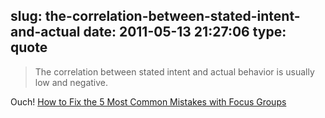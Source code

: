 slug: the-correlation-between-stated-intent-and-actual
date: 2011-05-13 21:27:06
type: quote
---

> The correlation between stated intent and actual behavior is usually low and negative.

Ouch! [How to Fix the 5 Most Common Mistakes with Focus Groups](http://uxmag.com/design/how-to-fix-the-5-most-common-mistakes-with-focus-groups?utm_source=feedburner&utm_medium=feed&utm_campaign=Feed%3A+UXM+%28UX+Magazine%29)
